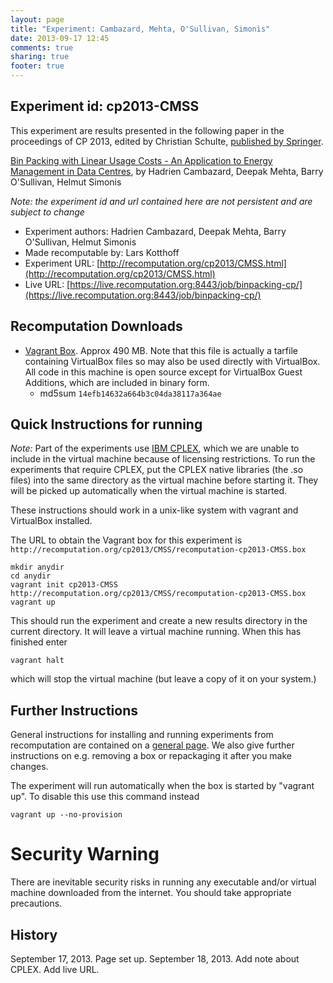 ```yaml
---
layout: page
title: "Experiment: Cambazard, Mehta, O'Sullivan, Simonis"
date: 2013-09-17 12:45
comments: true
sharing: true
footer: true
---
```


## Experiment id: cp2013-CMSS 

This experiment are results presented in the following paper in the proceedings of CP 2013, edited by Christian Schulte,
[published by Springer](https://www.springer.com/computer/theoretical+computer+science/book/978-3-642-40626-3).

[Bin Packing with Linear Usage Costs - An Application to Energy Management in Data Centres](http://link.springer.com/chapter/10.1007/978-3-642-40627-0_7),
by 
Hadrien Cambazard, Deepak Mehta, Barry O'Sullivan, Helmut Simonis


*Note: the experiment id and url contained here are not persistent and are subject to change*

* Experiment authors: 
Hadrien Cambazard, Deepak Mehta, Barry O'Sullivan, Helmut Simonis
* Made recomputable by: Lars Kotthoff
* Experiment URL: [http://recomputation.org/cp2013/CMSS.html](http://recomputation.org/cp2013/CMSS.html)
* Live URL: [https://live.recomputation.org:8443/job/binpacking-cp/](https://live.recomputation.org:8443/job/binpacking-cp/)

## Recomputation Downloads

* [Vagrant Box](CMSS/recomputation-cp2013-CMSS.box). Approx 490 MB. 
Note that this file is actually a tarfile containing VirtualBox files so may also be used directly with VirtualBox.  All code in this machine is open source except for VirtualBox Guest Additions, which are included in binary form.  
    * md5sum `14efb14632a664b3c04da38117a364ae`

## Quick Instructions for running 

*Note:* Part of the experiments use [IBM CPLEX](http://www-01.ibm.com/software/commerce/optimization/cplex-optimizer/), which we are unable to include in the virtual machine because of licensing restrictions. To run the experiments that require CPLEX, put the CPLEX native libraries (the .so files) into the same directory as the virtual machine before starting it. They will be picked up automatically when the virtual machine is started.

These instructions should work in a unix-like system with vagrant and VirtualBox installed.
    
The URL to obtain the Vagrant box for this experiment is 
`http://recomputation.org/cp2013/CMSS/recomputation-cp2013-CMSS.box`

    mkdir anydir
    cd anydir
    vagrant init cp2013-CMSS http://recomputation.org/cp2013/CMSS/recomputation-cp2013-CMSS.box
    vagrant up
   
This should run the experiment and create a new results directory in the current directory. 
It will leave a virtual machine running.  When this has finished enter

    vagrant halt

which will stop the virtual machine (but leave a copy of it on your system.)
     
## Further Instructions 

General instructions for installing and running experiments from recomputation are contained on a [general page](general_instructions.html). We also give further instructions on e.g. removing a box or repackaging it after you make changes.

The experiment will run automatically when the box is started by "vagrant up".  To disable this use this command instead 

    vagrant up --no-provision

# Security Warning

There are inevitable security risks in running any executable and/or virtual machine downloaded from the internet. You should take appropriate precautions.

## History

September 17, 2013.  Page set up.
September 18, 2013. Add note about CPLEX. Add live URL.



